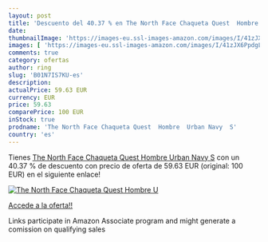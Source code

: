 ```yaml
---
layout: post
title: 'Descuento del 40.37 % en The North Face Chaqueta Quest  Hombre  U'
date: 
thumbnailImage: 'https://images-eu.ssl-images-amazon.com/images/I/41zJX6PpdgL._SL200_.jpg'
images: [ 'https://images-eu.ssl-images-amazon.com/images/I/41zJX6PpdgL._SL200_.jpg' ]
comments: true
category: ofertas
author: ring
slug: 'B01N7IS7KU-es'
description:
actualPrice: 59.63 EUR
currency: EUR
price: 59.63
comparePrice: 100 EUR
inStock: true
prodname: 'The North Face Chaqueta Quest  Hombre  Urban Navy  S'
country: 'es'
---
```


Tienes [The North Face Chaqueta Quest  Hombre  Urban Navy  S](https://www.amazon.es/dp/B01N7IS7KU/?tag=tolees-21) con un 40.37 % de descuento con precio de oferta de 59.63 EUR (original: 100 EUR) en el siguiente enlace!

[![The North Face Chaqueta Quest  Hombre  U](https://images-eu.ssl-images-amazon.com/images/I/41zJX6PpdgL._SL200_.jpg)](https://www.amazon.es/dp/B01N7IS7KU/?tag=tolees-21)

[Accede a la oferta!!](https://www.amazon.es/dp/B01N7IS7KU/?tag=tolees-21)

Links participate in Amazon Associate program and might generate a comission on qualifying sales


